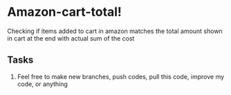# Amazon-cart-total!
Checking if items added to cart in amazon matches the total amount shown in cart at the end with actual sum of the cost

## Tasks
1. Feel free to make new branches, push codes, pull this code, improve my code, or anything
